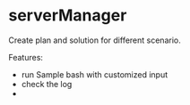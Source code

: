# serverManager

Create plan and solution for different scenario.

Features:

- run Sample bash with customized input
- check the log
- 
